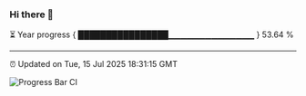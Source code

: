 ### Hi there 👋

⏳ Year progress { ████████████████▁▁▁▁▁▁▁▁▁▁▁▁▁▁ } 53.64 %

---

⏰ Updated on Tue, 15 Jul 2025 18:31:15 GMT

![Progress Bar CI](https://github.com/liununu/liununu/workflows/Progress%20Bar%20CI/badge.svg)
